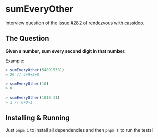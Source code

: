 # sumEveryOther

Interview question of the [issue #282 of rendezvous with cassidoo](https://buttondown.email/cassidoo/archive/what-you-do-every-day-matters-more-than-what-you/).

## The Question

**Given a number, sum every second digit in that number.**

Example:

```js
> sumEveryOther(548915381)
> 26 // 4+9+5+8

> sumEveryOther(10)
> 0

> sumEveryOther(1010.11)
> 1 // 0+0+1
```

## Installing & Running

Just `pnpm i` to install all dependencies and then `pnpm t` to run the tests!
